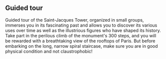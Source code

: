 ## Guided tour

Guided tour of the Saint-Jacques Tower, organized in small groups, immerses you in its fascinating past and allows you to discover its various uses over time as well as the illustrious figures who have shaped its history. Take part in the perilous climb of the monument's 300 steps, and you will be rewarded with a breathtaking view of the rooftops of Paris. But before embarking on the long, narrow spiral staircase, make sure you are in good physical condition and not claustrophobic!
